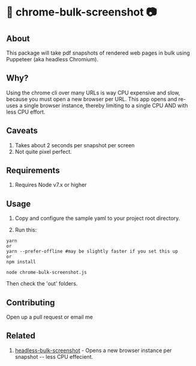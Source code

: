 # 📸 chrome-bulk-screenshot 📷

## About

This package will take pdf snapshots of rendered web pages in bulk using Puppeteer (aka headless Chromium).

## Why?

Using the chrome cli over many URLs is way CPU expensive and slow, because you must open a new browser per URL. This app opens and re-uses a single browser instance, thereby limiting to a single CPU AND with less CPU effort.


## Caveats

1. Takes about 2 seconds per snapshot per screen
1. Not quite pixel perfect.


## Requirements

1. Requires Node v7.x or higher


## Usage

1. Copy and configure the sample yaml to your project root directory.

2. Run this:
```
yarn
or
yarn --prefer-offline #may be slightly faster if you set this up
or
npm install

node chrome-bulk-screenshot.js
```

Then check the 'out' folders.


## Contributing

Open up a pull request or email me


## Related

1. [headless-bulk-screenshot](https://github.com/rustyy/headless-bulk-screenshot) - Opens a new browser instance per snapshot -- less CPU effecient.